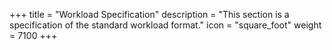 +++
title = "Workload Specification"
description = "This section is a specification of the standard workload format."
icon = "square_foot"
weight = 7100
+++
